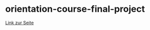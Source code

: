 # orientation-course-final-project
[Link zur Seite](https://myika99.github.io/orientation-course-final-project/)
